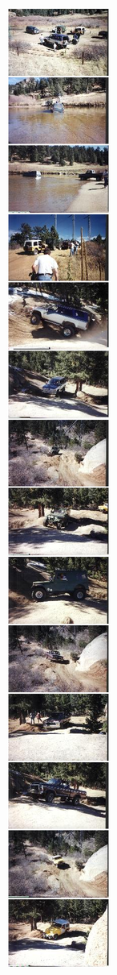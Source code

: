 ---
---
![](../../../../img/terry/trail/longwater9910/lunch1.jpg)   
![](../../../../img/terry/trail/longwater9910/stuck1.jpg)   
![](../../../../img/terry/trail/longwater9910/stuck2.jpg)   
![](../../../../img/terry/trail/longwater9910/stopped1.jpg)   
![](../../../../img/terry/trail/longwater9910/beck1.jpg)   
![](../../../../img/terry/trail/longwater9910/beck2.jpg)   
![](../../../../img/terry/trail/longwater9910/howe1.jpg)   
![](../../../../img/terry/trail/longwater9910/howe2.jpg)   
![](../../../../img/terry/trail/longwater9910/howe3.jpg)   
![](../../../../img/terry/trail/longwater9910/bill1.jpg)   
![](../../../../img/terry/trail/longwater9910/bill2.jpg)   
![](../../../../img/terry/trail/longwater9910/bill3.jpg)   
![](../../../../img/terry/trail/longwater9910/randal1.jpg)   
![](../../../../img/terry/trail/longwater9910/randal2.jpg)